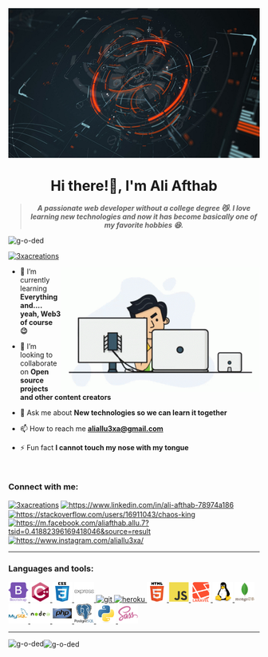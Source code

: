 <img align="center" src="hologram.jpg" alt="hologram picture" height="300" width="100%">
 
<h1 align="center"> Hi there!👋, I'm Ali Afthab</h1>

> ___<p align="center">A passionate web developer without a college degree 😼. I love learning new technologies and now it has become basically one of my favorite hobbies 😆.</p>___

<p align="left"> <img src="https://komarev.com/ghpvc/?username=g-o-ded&label=Profile%20views&color=0e75b6&style=flat" alt="g-o-ded" /> </p>

<p align="left"> <a href="https://twitter.com/3xacreations" target="blank"><img src="https://img.shields.io/twitter/follow/3xacreations?logo=twitter&style=for-the-badge" alt="3xacreations" /></a> </p>

<img align="right" src="programmer.gif" alt="gif" height="250">

- 🌱 I’m currently learning **Everything and.... yeah, Web3 of course 😉**

- 👯 I’m looking to collaborate on **Open source projects and other content creators**

- 💬 Ask me about **New technologies so we can learn it together**

- 📫 How to reach me **aliallu3xa@gmail.com**

- ⚡ Fun fact **I cannot touch my nose with my tongue**

<br />
 

### Connect with me:

<p align="left">
<a href="https://twitter.com/3xacreations" target="blank"><img align="center" src="https://raw.githubusercontent.com/rahuldkjain/github-profile-readme-generator/master/src/images/icons/Social/twitter.svg" alt="3xacreations" height="30" width="40" /></a>
<a href="https://linkedin.com/in/https://www.linkedin.com/in/ali-afthab-78974a186" target="blank"><img align="center" src="https://raw.githubusercontent.com/rahuldkjain/github-profile-readme-generator/master/src/images/icons/Social/linked-in-alt.svg" alt="https://www.linkedin.com/in/ali-afthab-78974a186" height="30" width="40" /></a>
<a href="https://stackoverflow.com/users/https://stackoverflow.com/users/16911043/chaos-king" target="blank"><img align="center" src="https://raw.githubusercontent.com/rahuldkjain/github-profile-readme-generator/master/src/images/icons/Social/stack-overflow.svg" alt="https://stackoverflow.com/users/16911043/chaos-king" height="30" width="40" /></a>
<a href="https://fb.com/https://m.facebook.com/aliafthab.allu.7?tsid=0.41882396169418046&source=result" target="blank"><img align="center" src="https://raw.githubusercontent.com/rahuldkjain/github-profile-readme-generator/master/src/images/icons/Social/facebook.svg" alt="https://m.facebook.com/aliafthab.allu.7?tsid=0.41882396169418046&source=result" height="30" width="40" /></a>
<a href="https://instagram.com/https://www.instagram.com/aliallu3xa/" target="blank"><img align="center" src="https://raw.githubusercontent.com/rahuldkjain/github-profile-readme-generator/master/src/images/icons/Social/instagram.svg" alt="https://www.instagram.com/aliallu3xa/" height="30" width="40" /></a>
</p>

<hr />

### Languages and tools:

<p align="left"> <a href="https://getbootstrap.com" target="_blank" rel="noreferrer"> <img src="https://raw.githubusercontent.com/devicons/devicon/master/icons/bootstrap/bootstrap-plain-wordmark.svg" alt="bootstrap" width="40" height="40"/> </a> <a href="https://www.w3schools.com/cpp/" target="_blank" rel="noreferrer"> <img src="https://raw.githubusercontent.com/devicons/devicon/master/icons/cplusplus/cplusplus-original.svg" alt="cplusplus" width="40" height="40"/> </a> <a href="https://www.w3schools.com/css/" target="_blank" rel="noreferrer"> <img src="https://raw.githubusercontent.com/devicons/devicon/master/icons/css3/css3-original-wordmark.svg" alt="css3" width="40" height="40"/> </a> <a href="https://expressjs.com" target="_blank" rel="noreferrer"> <img src="https://raw.githubusercontent.com/devicons/devicon/master/icons/express/express-original-wordmark.svg" alt="express" width="40" height="40"/> </a> <a href="https://git-scm.com/" target="_blank" rel="noreferrer"> <img src="https://www.vectorlogo.zone/logos/git-scm/git-scm-icon.svg" alt="git" width="40" height="40"/> </a> <a href="https://heroku.com" target="_blank" rel="noreferrer"> <img src="https://www.vectorlogo.zone/logos/heroku/heroku-icon.svg" alt="heroku" width="40" height="40"/> </a> <a href="https://www.w3.org/html/" target="_blank" rel="noreferrer"> <img src="https://raw.githubusercontent.com/devicons/devicon/master/icons/html5/html5-original-wordmark.svg" alt="html5" width="40" height="40"/> </a> <a href="https://developer.mozilla.org/en-US/docs/Web/JavaScript" target="_blank" rel="noreferrer"> <img src="https://raw.githubusercontent.com/devicons/devicon/master/icons/javascript/javascript-original.svg" alt="javascript" width="40" height="40"/> </a> <a href="https://laravel.com/" target="_blank" rel="noreferrer"> <img src="https://raw.githubusercontent.com/devicons/devicon/master/icons/laravel/laravel-plain-wordmark.svg" alt="laravel" width="40" height="40"/> </a> <a href="https://www.linux.org/" target="_blank" rel="noreferrer"> <img src="https://raw.githubusercontent.com/devicons/devicon/master/icons/linux/linux-original.svg" alt="linux" width="40" height="40"/> </a> <a href="https://www.mongodb.com/" target="_blank" rel="noreferrer"> <img src="https://raw.githubusercontent.com/devicons/devicon/master/icons/mongodb/mongodb-original-wordmark.svg" alt="mongodb" width="40" height="40"/> </a> <a href="https://www.mysql.com/" target="_blank" rel="noreferrer"> <img src="https://raw.githubusercontent.com/devicons/devicon/master/icons/mysql/mysql-original-wordmark.svg" alt="mysql" width="40" height="40"/> </a> <a href="https://nodejs.org" target="_blank" rel="noreferrer"> <img src="https://raw.githubusercontent.com/devicons/devicon/master/icons/nodejs/nodejs-original-wordmark.svg" alt="nodejs" width="40" height="40"/> </a> <a href="https://www.php.net" target="_blank" rel="noreferrer"> <img src="https://raw.githubusercontent.com/devicons/devicon/master/icons/php/php-original.svg" alt="php" width="40" height="40"/> </a> <a href="https://www.postgresql.org" target="_blank" rel="noreferrer"> <img src="https://raw.githubusercontent.com/devicons/devicon/master/icons/postgresql/postgresql-original-wordmark.svg" alt="postgresql" width="40" height="40"/> </a> <a href="https://www.python.org" target="_blank" rel="noreferrer"> <img src="https://raw.githubusercontent.com/devicons/devicon/master/icons/python/python-original.svg" alt="python" width="40" height="40"/> </a> <a href="https://sass-lang.com" target="_blank" rel="noreferrer"> <img src="https://raw.githubusercontent.com/devicons/devicon/master/icons/sass/sass-original.svg" alt="sass" width="40" height="40"/> </a> </p>

<hr />

<p><img align="left" src="https://github-readme-stats.vercel.app/api/top-langs?username=g-o-ded&show_icons=true&locale=en&layout=compact" alt="g-o-ded" /></p>

<p><img align="center" src="https://github-readme-stats.vercel.app/api?username=g-o-ded&show_icons=true&locale=en" alt="g-o-ded" /></p>

